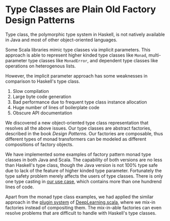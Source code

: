 # Type Classes are Plain Old Factory Design Patterns

Type class, the polymorphic type system in Haskell, is not natively available in Java and most of other object-oriented languages.

Some Scala libraries mimic type classes via implicit parameters. This approach is able to represent higher kinded type classes like `Monad`, multi-parameter type classes like `MonadError`, and dependent type classes like operations on heterogenous lists.

However, the implicit parameter approach has some weaknesses in comparison to Haskell's type class.

1. Slow compilation
2. Large byte code generation
3. Bad performance due to frequent type class instance allocation
4. Huge number of lines of boilerplate code
5. Obscure API documentation

We discovered a new object-oriented type class representation that resolves all the above issues. Our type classes are abstract factories, described in the book *Design Patterns*. Our factories are composable, thus different types of monad transformers can be modeled as different compositions of factory objects.

We have implemented some examples of factory pattern monad type classes in both Java and Scala. The capability of both versions are no less than Haskell's type class, though the Java version is not 100% type safe due to lack of the feature of higher kinded type parameter. Fortunately the type safety problem merely affects the users of type classes. There is only one type casting in [our use case](https://github.com/ThoughtWorksInc/plain-old-factory-pattern/blob/master/src/test/java/com/thoughtworks/plainoldfactorypattern/TaskTest.java), which contains more than one hundrend lines of code.

Apart from the monad type class examples, we had applied the similar approach in the [plugin system](http://deeplearning.thoughtworks.school/plugins) of [DeepLearning.scala](http://deeplearning.thoughtworks.school), where we mix-in factories instead of compositing them. The mix-in-able factories can even resolve problems that are difficult to handle with Haskell's type classes.
